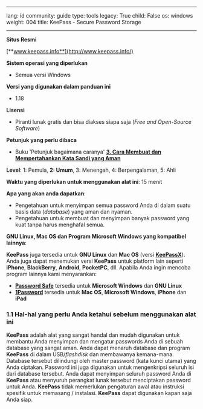 

---

lang: id
community: guide
type: tools
legacy: True
child: False
os: windows
weight: 004
title: KeePass - Secure Password Storage

---

**Situs Resmi**

[**www.keepass.info**](http://www.keepass.info/)

**Sistem operasi yang diperlukan**

- Semua versi Windows

**Versi yang digunakan dalam panduan ini**

- 1.18

**Lisensi** 

- Piranti lunak gratis dan bisa diakses siapa saja (*Free and Open-Source Software*)

**Petunjuk yang perlu dibaca**

- Buku 'Petunjuk bagaimana caranya' [**3. Cara Membuat dan Mempertahankan Kata Sandi yang Aman**](https://securityinabox.org/id/chapter-3)

**Level**: 1: Pemula, **2: Umum**, 3: Menengah, 4: Berpengalaman, 5: Ahli

**Waktu yang diperlukan untuk menggunakan alat ini**: 15 menit

**Apa yang akan anda dapatkan**:

- Pengetahuan  untuk menyimpan semua password Anda di dalam suatu basis data (*database*) yang aman dan nyaman.
- Pengetahuan untuk  membuat dan menyimpan banyak password yang kuat tanpa harus menghafal semua.

**GNU Linux, Mac OS dan Program Microsoft Windows yang kompatibel lainnya**:

**KeePass** juga tersedia untuk **GNU Linux** dan **Mac OS** (versi [**KeePassX**](http://www.keepassx.org/)). Anda juga dapat menemukan versi **KeePass** untuk platform lain seperti **iPhone**, **BlackBerry**, **Android**, **PocketPC**, dll. Apabila Anda ingin mencoba program lainnya kami menyarankan:

* [**Password Safe**](http://passwordsafe.sourceforge.net/) tersedia untuk **Microsoft Windows** dan **GNU Linux**
* [**1Password**](http://agilewebsolutions.com/products/1Password) tersedia untuk **Mac OS**, **Microsoft Windows**, **iPhone** dan **iPad**

### 1.1 Hal-hal yang perlu Anda ketahui sebelum menggunakan alat ini ###

**KeePass** adalah alat yang sangat handal  dan mudah digunakan untuk membantu Anda menyimpan dan mengatur passwords Anda di sebuah database yang sangat aman. Anda dapat menaruh database dan program **KeePass** di dalam USB/*flashdisk* dan membawanya kemana-mana. Database tersebut dilindungi oleh master password (kata kunci utama) yang Anda ciptakan. Password ini juga digunakan untuk mengenkripsi seluruh isi dari database tersebut. Anda dapat menyimpan seluruh password Anda di **KeePass** atau menyuruh perangkat lunak  tersebut menciptakan password untuk Anda. **KeePass** tidak memerlukan pengaturan  awal atau instruksi spesifik untuk memasang / instalasi. **KeePass** dapat digunakan kapan saja Anda siap.

